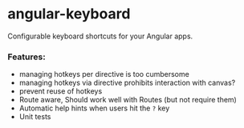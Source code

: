 angular-keyboard
================

Configurable keyboard shortcuts for your Angular apps.

### Features:
- managing hotkeys per directive is too cumbersome
- managing hotkeys via directive prohibits interaction with canvas?
- prevent reuse of hotkeys
- Route aware, Should work well with Routes (but not require them)
- Automatic help hints when users hit the `?` key
- Unit tests
